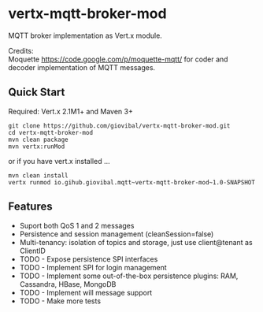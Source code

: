 vertx-mqtt-broker-mod
=====================

MQTT broker implementation as Vert.x module.

Credits:
<br/>
Moquette <a href="https://code.google.com/p/moquette-mqtt/">https://code.google.com/p/moquette-mqtt/</a>
for coder and decoder implementation of MQTT messages.
<br/>


Quick Start
-----------
Required: Vert.x 2.1M1+ and Maven 3+

```
git clone https://github.com/giovibal/vertx-mqtt-broker-mod.git
cd vertx-mqtt-broker-mod
mvn clean package
mvn vertx:runMod
```
or if you have vert.x installed ...
```
mvn clean install
vertx runmod io.gihub.giovibal.mqtt~vertx-mqtt-broker-mod~1.0-SNAPSHOT
```

Features
----
* Suport both QoS 1 and 2 messages
* Persistence and session management (cleanSession=false)
* Multi-tenancy: isolation of topics and storage, just use client@tenant as ClientID
* TODO - Expose persistence SPI interfaces
* TODO - Implement SPI for login management
* TODO - Implement some out-of-the-box persistence plugins: RAM, Cassandra, HBase, MongoDB
* TODO - Implement will message support 
* TODO - Make more tests
